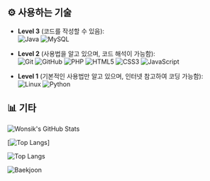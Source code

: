 ## ⚙️ 사용하는 기술

- **Level 3** (코드를 작성할 수 있음):  
  ![Java](https://img.shields.io/badge/-Java-007396?logo=Java&logoColor=white) ![MySQL](https://img.shields.io/badge/-MySQL-4479A1?logo=MySQL&logoColor=white)

- **Level 2** (사용법을 알고 있으며, 코드 해석이 가능함):  
 ![Git](https://img.shields.io/badge/-Git-F05032?logo=Git&logoColor=white) ![GitHub](https://img.shields.io/badge/-GitHub-181717?logo=GitHub&logoColor=white) ![PHP](https://img.shields.io/badge/-PHP-777BB4?logo=PHP&logoColor=white) ![HTML5](https://img.shields.io/badge/-HTML5-E34F26?logo=HTML5&logoColor=white) ![CSS3](https://img.shields.io/badge/-CSS3-1572B6?logo=CSS3&logoColor=white) ![JavaScript](https://img.shields.io/badge/-JavaScript-F7DF1E?logo=JavaScript&logoColor=black)

- **Level 1** (기본적인 사용법만 알고 있으며, 인터넷 참고하여 코딩 가능함):  
![Linux](https://img.shields.io/badge/-Linux-FCC624?logo=Linux&logoColor=black) ![Python](https://img.shields.io/badge/-Python-3776AB?logo=Python&logoColor=white)

## 📊 기타

![Wonsik's GitHub Stats](https://github-readme-stats.vercel.app/api?username=1rreplaceable&show_icons=true&theme=radical)

[![Top Langs](https://github-readme-stats.vercel.app/api/top-langs/?username=1rreplaceable)]

![Top Langs](https://github-readme-stats.vercel.app/api/top-langs/?username=1rreplaceable&layout=compact&theme=radical)

![Baekjoon](http://mazassumnida.wtf/api/v2/generate_badge?boj=seokjin1205)
